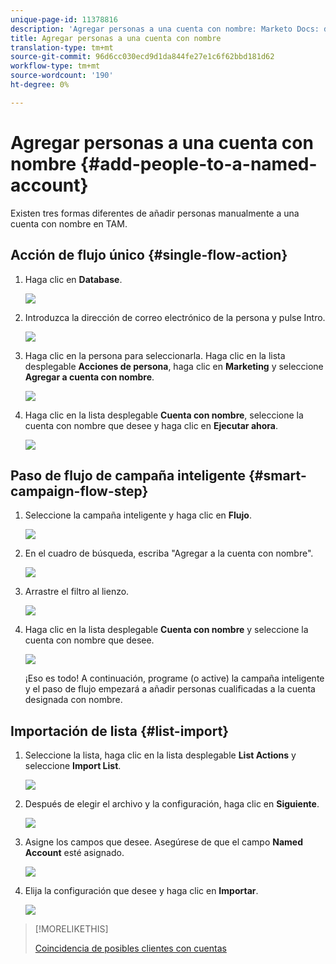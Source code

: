 ```yaml
---
unique-page-id: 11378816
description: 'Agregar personas a una cuenta con nombre: Marketo Docs: documentación del producto'
title: Agregar personas a una cuenta con nombre
translation-type: tm+mt
source-git-commit: 96d6cc030ecd9d1da844fe27e1c6f62bbd181d62
workflow-type: tm+mt
source-wordcount: '190'
ht-degree: 0%

---
```



# Agregar personas a una cuenta con nombre {#add-people-to-a-named-account}

Existen tres formas diferentes de añadir personas manualmente a una cuenta con nombre en TAM.

## Acción de flujo único {#single-flow-action}

1. Haga clic en **Database**.

   ![](assets/one-2.png)

1. Introduzca la dirección de correo electrónico de la persona y pulse Intro.

   ![](assets/two.png)

1. Haga clic en la persona para seleccionarla. Haga clic en la lista desplegable **Acciones de persona**, haga clic en **Marketing** y seleccione **Agregar a cuenta con nombre**.

   ![](assets/three.png)

1. Haga clic en la lista desplegable **Cuenta con nombre**, seleccione la cuenta con nombre que desee y haga clic en **Ejecutar ahora**.

   ![](assets/four.png)

## Paso de flujo de campaña inteligente {#smart-campaign-flow-step}

1. Seleccione la campaña inteligente y haga clic en **Flujo**.

   ![](assets/five.png)

1. En el cuadro de búsqueda, escriba &quot;Agregar a la cuenta con nombre&quot;.

   ![](assets/six.png)

1. Arrastre el filtro al lienzo.

   ![](assets/seven.png)

1. Haga clic en la lista desplegable **Cuenta con nombre** y seleccione la cuenta con nombre que desee.

   ![](assets/eight.png)

   ¡Eso es todo! A continuación, programe (o active) la campaña inteligente y el paso de flujo empezará a añadir personas cualificadas a la cuenta designada con nombre.

## Importación de lista {#list-import}

1. Seleccione la lista, haga clic en la lista desplegable **List Actions** y seleccione **Import List**.

   ![](assets/nine.png)

1. Después de elegir el archivo y la configuración, haga clic en **Siguiente**.

   ![](assets/ten.png)

1. Asigne los campos que desee. Asegúrese de que el campo **Named Account** esté asignado.

   ![](assets/eleven.png)

1. Elija la configuración que desee y haga clic en **Importar**.

   ![](assets/twelve.png)

>[!MORELIKETHIS]
>
>[Coincidencia de posibles clientes con cuentas](/help/marketo/product-docs/target-account-management/target/named-accounts/lead-to-account-matching.md)
